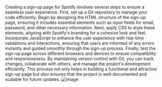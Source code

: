 Creating a sign-up page for Spotify involves several steps to ensure a seamless user experience. First, set up a Git repository to manage your code efficiently. Begin by designing the HTML structure of the sign-up page, ensuring it includes essential elements such as input fields for email, password, and other necessary information. Next, apply CSS to style these elements, aligning with Spotify's branding for a cohesive look and feel. Incorporate JavaScript to enhance the user experience with real-time validations and interactions, ensuring that users are informed of any errors instantly and guided smoothly through the sign-up process. Finally, test the sign-up page across different browsers and devices to ensure compatibility and responsiveness. By maintaining version control with Git, you can track changes, collaborate with others, and manage the project's development efficiently. This process not only helps in building a functional and attractive sign-up page but also ensures that the project is well-documented and scalable for future updates.
![image](https://github.com/ayush-py-c/Sign-up-menu/assets/85986862/9886cde7-8053-449f-8146-a10d66d0e845)

